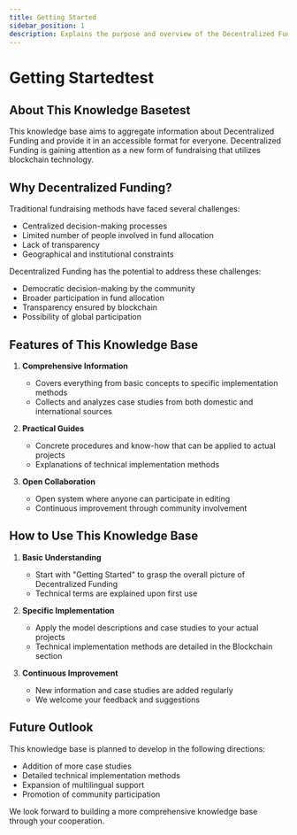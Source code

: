 ```yaml
---
title: Getting Started
sidebar_position: 1
description: Explains the purpose and overview of the Decentralized Funding Knowledge Base
---
```


# Getting Startedtest

## About This Knowledge Basetest

This knowledge base aims to aggregate information about Decentralized Funding and provide it in an accessible format for everyone. Decentralized Funding is gaining attention as a new form of fundraising that utilizes blockchain technology.

## Why Decentralized Funding?

Traditional fundraising methods have faced several challenges:

- Centralized decision-making processes
- Limited number of people involved in fund allocation
- Lack of transparency
- Geographical and institutional constraints

Decentralized Funding has the potential to address these challenges:

- Democratic decision-making by the community
- Broader participation in fund allocation
- Transparency ensured by blockchain
- Possibility of global participation

## Features of This Knowledge Base

1. **Comprehensive Information**
   - Covers everything from basic concepts to specific implementation methods
   - Collects and analyzes case studies from both domestic and international sources

2. **Practical Guides**
   - Concrete procedures and know-how that can be applied to actual projects
   - Explanations of technical implementation methods

3. **Open Collaboration**
   - Open system where anyone can participate in editing
   - Continuous improvement through community involvement

## How to Use This Knowledge Base

1. **Basic Understanding**
   - Start with "Getting Started" to grasp the overall picture of Decentralized Funding
   - Technical terms are explained upon first use

2. **Specific Implementation**
   - Apply the model descriptions and case studies to your actual projects
   - Technical implementation methods are detailed in the Blockchain section

3. **Continuous Improvement**
   - New information and case studies are added regularly
   - We welcome your feedback and suggestions

## Future Outlook

This knowledge base is planned to develop in the following directions:

- Addition of more case studies
- Detailed technical implementation methods
- Expansion of multilingual support
- Promotion of community participation

We look forward to building a more comprehensive knowledge base through your cooperation. 